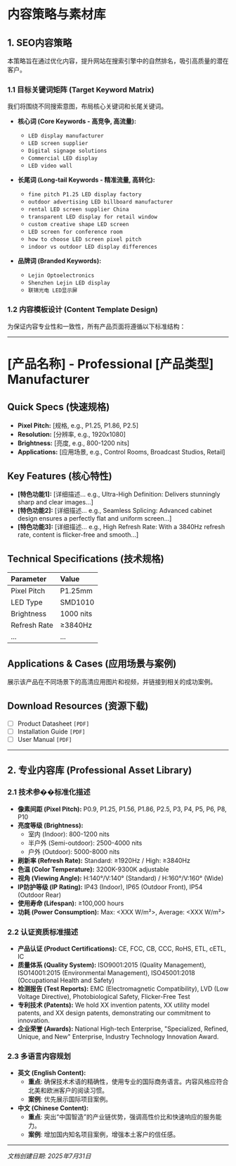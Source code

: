 # 内容策略与素材库

## 1. SEO内容策略

本策略旨在通过优化内容，提升网站在搜索引擎中的自然排名，吸引高质量的潜在客户。

### 1.1 目标关键词矩阵 (Target Keyword Matrix)

我们将围绕不同搜索意图，布局核心关键词和长尾关键词。

-   **核心词 (Core Keywords - 高竞争, 高流量):**
    -   `LED display manufacturer`
    -   `LED screen supplier`
    -   `Digital signage solutions`
    -   `Commercial LED display`
    -   `LED video wall`

-   **长尾词 (Long-tail Keywords - 精准流量, 高转化):**
    -   `fine pitch P1.25 LED display factory`
    -   `outdoor advertising LED billboard manufacturer`
    -   `rental LED screen supplier China`
    -   `transparent LED display for retail window`
    -   `custom creative shape LED screen`
    -   `LED screen for conference room`
    -   `how to choose LED screen pixel pitch`
    -   `indoor vs outdoor LED display differences`

-   **品牌词 (Branded Keywords):**
    -   `Lejin Optoelectronics`
    -   `Shenzhen Lejin LED display`
    -   `联锦光电 LED显示屏`

### 1.2 内容模板设计 (Content Template Design)

为保证内容专业性和一致性，所有产品页面将遵循以下标准结构：

---

# **[产品名称] - Professional [产品类型] Manufacturer**

## Quick Specs (快速规格)

-   **Pixel Pitch:** [规格, e.g., P1.25, P1.86, P2.5]
-   **Resolution:** [分辨率, e.g., 1920x1080]
-   **Brightness:** [亮度, e.g., 800-1200 nits]
-   **Applications:** [应用场景, e.g., Control Rooms, Broadcast Studios, Retail]

## Key Features (核心特性)

-   **[特色功能1]:** [详细描述... e.g., Ultra-High Definition: Delivers stunningly sharp and clear images...]
-   **[特色功能2]:** [详细描述... e.g., Seamless Splicing: Advanced cabinet design ensures a perfectly flat and uniform screen...]
-   **[特色功能3]:** [详细描述... e.g., High Refresh Rate: With a 3840Hz refresh rate, content is flicker-free and smooth...]

## Technical Specifications (技术规格)

| Parameter | Value |
| :--- | :--- |
| Pixel Pitch | P1.25mm |
| LED Type | SMD1010 |
| Brightness | 1000 nits |
| Refresh Rate | ≥3840Hz |
| ... | ... |

## Applications & Cases (应用场景与案例)

展示该产品在不同场景下的高清应用图片和视频，并链接到相关的成功案例。

## Download Resources (资源下载)

-   [ ] Product Datasheet `[PDF]`
-   [ ] Installation Guide `[PDF]`
-   [ ] User Manual `[PDF]`

---

## 2. 专业内容库 (Professional Asset Library)

### 2.1 技术参��标准化描述

-   **像素间距 (Pixel Pitch):** P0.9, P1.25, P1.56, P1.86, P2.5, P3, P4, P5, P6, P8, P10
-   **亮度等级 (Brightness):**
    -   室内 (Indoor): 800-1200 nits
    -   半户外 (Semi-outdoor): 2500-4000 nits
    -   户外 (Outdoor): 5000-8000 nits
-   **刷新率 (Refresh Rate):** Standard: ≥1920Hz / High: ≥3840Hz
-   **色温 (Color Temperature):** 3200K-9300K adjustable
-   **视角 (Viewing Angle):** H:140°/V:140° (Standard) / H:160°/V:160° (Wide)
-   **IP防护等级 (IP Rating):** IP43 (Indoor), IP65 (Outdoor Front), IP54 (Outdoor Rear)
-   **使用寿命 (Lifespan):** ≥100,000 hours
-   **功耗 (Power Consumption):** Max: <XXX W/m²>, Average: <XXX W/m²>

### 2.2 认证资质标准描述

-   **产品认证 (Product Certifications):** CE, FCC, CB, CCC, RoHS, ETL, cETL, IC
-   **质量体系 (Quality System):** ISO9001:2015 (Quality Management), ISO14001:2015 (Environmental Management), ISO45001:2018 (Occupational Health and Safety)
-   **检测报告 (Test Reports):** EMC (Electromagnetic Compatibility), LVD (Low Voltage Directive), Photobiological Safety, Flicker-Free Test
-   **专利技术 (Patents):** We hold XX invention patents, XX utility model patents, and XX design patents, demonstrating our commitment to innovation.
-   **企业荣誉 (Awards):** National High-tech Enterprise, "Specialized, Refined, Unique, and New" Enterprise, Industry Technology Innovation Award.

### 2.3 多语言内容规划

-   **英文 (English Content):**
    -   **重点**: 确保技术术语的精确性，使用专业的国际商务语言。内容风格应符合北美和欧洲客户的阅读习惯。
    -   **案例**: 优先展示国际项目案例。
-   **中文 (Chinese Content):**
    -   **重点**: 突出“中国智造”的产业链优势，强调高性价比和快速响应的服务能力。
    -   **案例**: 增加国内知名项目案例，增强本土客户的信任感。

---
*文档创建日期: 2025年7月31日*
